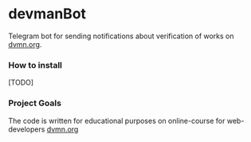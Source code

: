 # devmanBot

Telegram bot for sending notifications about verification of works on [dvmn.org](https://dvmn.org/modules).
### How to install
[TODO]
### Project Goals
The code is written for educational purposes on online-course for web-developers [dvmn.org](https://dvmn.org)



